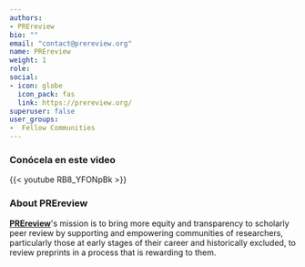 ```yaml
---
authors:
- PREreview
bio: ""
email: "contact@prereview.org"
name: PREreview
weight: 1
role: 
social:
- icon: globe
  icon_pack: fas
  link: https://prereview.org/ 
superuser: false
user_groups:
-  Fellow Communities
---
```


### Conócela en este video

{{< youtube RB8_YFONpBk >}} 

### About PREreview

**[PREreview](https://prereview.org/ )**'s mission is to bring more equity and transparency to scholarly peer review by supporting and empowering communities of researchers, particularly those at early stages of their career and historically excluded, to review preprints in a process that is rewarding to them.
